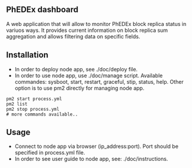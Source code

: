 ## PhEDEx dashboard

A web application that will allow to monitor PhEDEx block replica status in variuos ways. It provides current information on block replica sum aggregation and allows filtering data on specific fields.

## Installation

- In order to deploy node app, see ./doc/deploy file.
- In order to use node app, use ./doc/manage script. Available commandes: sysboot, start, restart, graceful, stip, status, help. Other option is to use pm2 directly for managing node app.
```
pm2 start process.yml
pm2 list
pm2 stop process.yml
# more commands available..
```
## Usage
- Connect to node app via browser (ip_address:port). Port should be specified in process.yml file.
- In order to see user guide to node app, see: ./doc/instructions.
